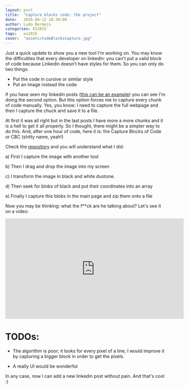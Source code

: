 ```yaml
---
layout: post
title:  "Capture blocks code: the project"
date:   2016-04-12 10:30:00
author: Ludo Bermejo
categories: ES2015 
tags:	es2015
cover:  "assets/CodeBlocksCapture.jpg"
---
```


Just a quick update to show you a new tool I'm working on. You may know the difficulties that every developer on linkedin: you can't put a valid block of code because Linkedin doesn't have styles for them. So you can only do two things:
 
- Put the code in cursive or similar style
- Put an image instead the code

If you have seen my linkedin posts ([this can be an example](https://www.linkedin.com/pulse/strategy-pattern-ludo-bermejo-fernandez?trk=hp-feed-article-title-publish)) you can see I'm doing the second option. But this option forces me to capture every chunk of code manually. Yes, you know: I need to capture the full webpage and then I capture the chuck and save it to a file. 

At first it was all right but in the last posts I have more a more chunks and it is a hell to get it all properly. So I thought, there might be a simpler way to do this. And, after one hour of code, here it is: the Capture Blocks of Code or CBC (shitty name, yeah!)

Check the [repository](https://github.com/LudoBermejo/CaptureBlocksOfCode) and you will understand what I did:

a) First I capture the image with another tool

b) Then I drag and drop the image into my screen

c) I transform the image in black and white duotone.

d) Then seek for blobs of black and put their coordinates into an array

e) Finally I capture this blobs in the main page and zip them onto a file

Now you may be thinking: what the f**ck are he talking about? Let's see it on a video:
    
<iframe width="560" height="315" src="https://www.youtube.com/embed/eNi_5hhWnsA" frameborder="0" allowfullscreen></iframe>
 
# TODOs:
 
- The algorithm is poor; it looks for every pixel of a line; I would improve it by capturing a bigger block in order to get the pixels.
  
- A really UI would be wonderful
  
In any case, now I can add a new linkedin post without pain. And that's cool :)  
 
